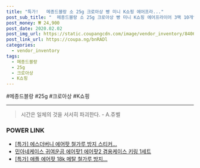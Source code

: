```yaml
--- 
title: "특가!   메종드블랑 소 25g 크로아상 빵 미니 K쇼핑 에어프라..." 
post_sub_title: "  메종드블랑 소 25g 크로아상 빵 미니 K쇼핑 에어프라이어 3팩 10개입 x 전용" 
post_money: ₩ 24,900 
post_date: 2020.02.02 
post_img_url: https://static.coupangcdn.com/image/vendor_inventory/8406/f91a8de6f99654ca95d2f026da7465d7dbfaf741e0568c673b08b26bce46.jpg 
post_link_url: https://coupa.ng/bnRADl 
categories: 
  - vendor_inventory 
tags: 
  - 메종드블랑 
  - 25g 
  - 크로아상 
  - K쇼핑 
--- 
```

  #메종드블랑 #25g #크로아상 #K쇼핑 
<hr> 

> 시간은 일체의 것을 서서히 파괴한다. - A.쥬벨 


### POWER LINK

* <a href="https://blog.naver.com/santokki14/221791097389" target="_blank">[특가] 에스더버니 에어팟 철가루 방지 스티커...</a>
* <a href="https://blog.naver.com/sakai111/221784677524" target="_blank">민아네케이스 귀여운곰 에어팟1 에어팟2 겸용케이스 키링 1세트</a>
* <a href="https://blog.naver.com/sakai111/221789598844" target="_blank">[특가] 애플 에어팟 18k 메탈 철가루 방지...</a>
